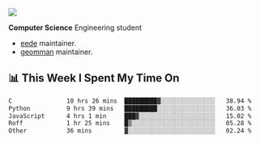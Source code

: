 ![](https://komarev.com/ghpvc/?username=brauliorivas&color=green)

**Computer Science** Engineering student

- [eede](https://github.com/key4hep/eede) maintainer.
- [geomman](https://www.freshports.org/sysutils/geomman) maintainer.

## 📊 This Week I Spent My Time On

<!--START_SECTION:waka-->

```txt
C               10 hrs 26 mins  █████████▓░░░░░░░░░░░░░░░   38.94 %
Python          9 hrs 39 mins   █████████░░░░░░░░░░░░░░░░   36.03 %
JavaScript      4 hrs 1 min     ███▓░░░░░░░░░░░░░░░░░░░░░   15.02 %
Roff            1 hr 25 mins    █▒░░░░░░░░░░░░░░░░░░░░░░░   05.28 %
Other           36 mins         ▓░░░░░░░░░░░░░░░░░░░░░░░░   02.24 %
```

<!--END_SECTION:waka-->

